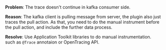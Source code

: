 **Problem**: 
The trace doesn't continue in kafka consumer side.

**Reason**:
The kafka client is pulling message from server, the plugin also just traces the pull action. As that, you need to do the manual instrument before the pull action, and include the further data process.

**Resolve**:
Use Application Toolkit libraries to do manual instrumentation. such as `@Trace` annotaion or OpenTracing API.
